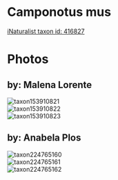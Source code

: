 
Camponotus mus
==============
  
[iNaturalist taxon id: 416827](https://www.inaturalist.org/taxa/416827)
# Photos

## by: Malena Lorente
  
![taxon153910821](https://inaturalist-open-data.s3.amazonaws.com/photos/164913550/medium.jpg)  
![taxon153910822](https://inaturalist-open-data.s3.amazonaws.com/photos/164913573/medium.jpg)  
![taxon153910823](https://inaturalist-open-data.s3.amazonaws.com/photos/164913602/medium.jpg)
## by: Anabela Plos
  
![taxon224765160](https://inaturalist-open-data.s3.amazonaws.com/photos/240871630/medium.jpeg)  
![taxon224765161](https://inaturalist-open-data.s3.amazonaws.com/photos/240871691/medium.jpeg)  
![taxon224765162](https://inaturalist-open-data.s3.amazonaws.com/photos/240871692/medium.jpeg)